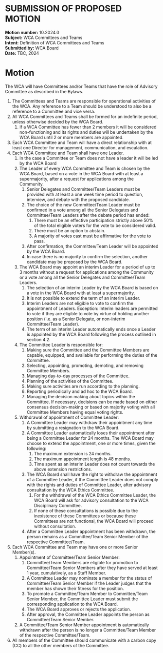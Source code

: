 # SUBMISSION OF PROPOSED MOTION

**Motion number:** 10.2024.0  
**Subject:** WCA Committees and Teams  
**Intent:** Definition of WCA Committees and Teams  
**Submitted by:** WCA Board  
**Date:** TBC, 2024

# Motion

The WCA will have Committees and/or Teams that have the role of Advisory Committee as described in the Bylaws.

1. The Committees and Teams are responsible for operational activities of the WCA. Any reference to a Team should be understood to also be a reference to a Committee and vice versa.
2. All WCA Committees and Teams shall be formed for an indefinite period, unless otherwise decided by the WCA Board.
   1. If a WCA Committee has fewer than 2 members it will be considered non-functioning and its rights and duties will be undertaken by the WCA Board until 2 or more members are appointed. 
3. Each WCA Committee and Team will have a direct relationship with at least one Director for management, communication, and escalation.
4. Each WCA Committee and Team shall have one Leader.
   1. In the case a Committee or Team does not have a leader it will be led by the WCA Board
   2. The Leader of every WCA Committee and Team is chosen by the WCA Board, based on a vote in the WCA Board with at least a supermajority, after a request for applications among the Community.
      1. Senior Delegates and Committee/Team Leaders must be provided with at least a one week time period to question, interview, and debate with the proposed candidate.
      2. The choice of the new Committee/Team Leader must be confirmed in a vote among all the Senior Delegates and Committee/Team Leaders after the debate period has ended:
         1. There must be an effective participation strictly above 50% of the total eligible voters for the vote to be considered valid.
         2. There must be an option to abstain.
         3. A majority of votes cast must be affirmative for the vote to pass.
      3. After confirmation, the Committee/Team Leader will be appointed by the WCA Board.
      4. In case there is no majority to confirm the selection, another candidate may be proposed by the WCA Board.
   3. The WCA Board may appoint an interim Leader for a period of up to 3 months without a request for applications among the Community or a vote among all the Senior Delegates and Committee/Team Leaders.
         1. The selection of an interim Leader by the WCA Board is based on a vote in the WCA Board with at least a supermajority.
         2. It is not possible to extend the term of an interim Leader.
         3. Interim Leaders are not eligible to vote to confirm the appointment of Leaders. Exception: Interim leaders are permitted to vote if they are eligible to vote by virtue of holding another position (i.e. as a Senior Delegate, or non-interim Committee/Team Leader).
         4. The term of an interim Leader automatically ends once a Leader is appointed by the WCA Board following the process outlined in section 4.2.
   4. The Committee Leader is responsible for:
      1. Making sure the Committee and the Committee Members are capable, equipped, and available for performing the duties of the Committee.
      2. Selecting, appointing, promoting, demoting, and removing Committee Members.
      3. Managing day-to-day processes of the Committee.
      4. Planning of the activities of the Committee.
      5. Making sure activities are run according to the planning.
      6. Reporting periodically and ad hoc to the WCA Board.
      7. Managing the decision making about topics within the Committee. If necessary, decisions can be made based on either consensus decision-making or based on majority voting with all Committee Members having equal voting rights.
   5. Withdrawal of appointment of Committee Leader:
      1. A Committee Leader may withdraw their appointment any time by submitting a resignation to the WCA Board.
      2. A Committee Leader automatically loses their appointment after being a Committee Leader for 24 months. The WCA Board may choose to extend the appointment, one or more times, given the following:
         1. The maximum extension is 24 months.
         2. The maximum appointment length is 48 months.
         3. Time spent as an interim Leader does not count towards the above extension restrictions. 
      3. The WCA Board shall have the right to withdraw the appointment of a Committee Leader, if the Committee Leader does not comply with the rights and duties of Committee Leader, after advisory consultation by the WCA Ethics Committee.
         1. For the withdrawal of the WCA Ethics Committee Leader, the WCA Board will ask for advisory consultation to the WCA Disciplinary Committee.
         2. If none of these consultations is possible due to the inexistence of these Committees or because these Committees are not functional, the WCA Board will proceed without consultation.
      4. After a Committee Leader appointment has been withdrawn, the person remains as a Committee/Team Senior Member of the respective Committee/Team.
5. Each WCA Committee and Team may have one or more Senior Member(s).
   1. Appointment of Committee/Team Senior Member:
      1. Committee/Team Members are eligible for promotion to Committee/Team Senior Members after they have served at least 1 year, cumulatively, as a Staff Member.
      2. A Committee Leader may nominate a member for the status of Committee/Team Senior Member if the Leader judges that the member has shown their fitness for the position.
      3. To promote a Committee/Team Member to Committee/Team Senior Member, the Committee Leader must submit the corresponding application to the WCA Board.
      4. The WCA Board approves or rejects the application.
      5. After approval, the Committee Leader appoints the person as Committee/Team Senior Member.
   2. A Committee/Team Senior Member appointment is automatically withdrawn after the person is no longer a Committee/Team Member of the respective Committee/Team.
6. All members of the Committee should communicate with a carbon copy (CC) to all the other members of the Committee.
